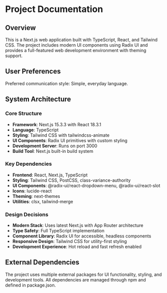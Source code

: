 # Project Documentation

## Overview

This is a Next.js web application built with TypeScript, React, and Tailwind CSS. The project includes modern UI components using Radix UI and provides a full-featured web development environment with theming support.

## User Preferences

Preferred communication style: Simple, everyday language.

## System Architecture

### Core Structure
- **Framework**: Next.js 15.3.3 with React 18.3.1
- **Language**: TypeScript
- **Styling**: Tailwind CSS with tailwindcss-animate
- **UI Components**: Radix UI primitives with custom styling
- **Development Server**: Runs on port 3000
- **Build Tool**: Next.js built-in build system

### Key Dependencies
- **Frontend**: React, Next.js, TypeScript
- **Styling**: Tailwind CSS, PostCSS, class-variance-authority
- **UI Components**: @radix-ui/react-dropdown-menu, @radix-ui/react-slot
- **Icons**: lucide-react
- **Theming**: next-themes
- **Utilities**: clsx, tailwind-merge

### Design Decisions
- **Modern Stack**: Uses latest Next.js with App Router architecture
- **Type Safety**: Full TypeScript implementation
- **Component Library**: Radix UI for accessible, headless components
- **Responsive Design**: Tailwind CSS for utility-first styling
- **Development Experience**: Hot reload and fast refresh enabled

## External Dependencies

The project uses multiple external packages for UI functionality, styling, and development tools. All dependencies are managed through npm and defined in package.json.